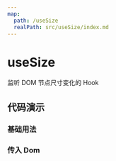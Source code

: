 ```yaml
---
map:
  path: /useSize
  realPath: src/useSize/index.md
---
```


# useSize

监听 DOM 节点尺寸变化的 Hook

## 代码演示

### 基础用法

<demo src="./demo/demo.vue"
  language="vue"
  title="基本用法"
  desc="传入需要监听的ref">
</demo>

### 传入 Dom

<demo src="./demo/demo1.vue"
  language="vue"
  title="基本用法"
  desc="传入 body dom">
</demo>
